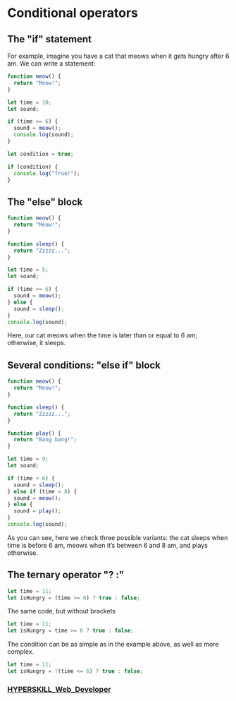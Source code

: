 # Conditional operators

## The "if" statement

For example, imagine you have a cat that meows when it gets hungry after 6 am. We can write a statement:

```javascript
function meow() {
  return "Meow!";
}

let time = 10;
let sound;

if (time >= 6) {
  sound = meow();
  console.log(sound);
}
```

```javascript
let condition = true; 

if (condition) {
  console.log("True!");
}
```

## The "else" block

```javascript
function meow() {
  return "Meow!";
}

function sleep() {
  return "Zzzzz...";
}

let time = 5;
let sound;

if (time >= 6) {
  sound = meow();
} else {
  sound = sleep();
}
console.log(sound);
```

Here, our cat meows when the time is later than or equal to 6 am; otherwise, it sleeps.

## Several conditions: "else if" block

```javascript
function meow() {
  return "Meow!";
}

function sleep() {
  return "Zzzzz...";
}

function play() {
  return "Bang bang!";
}

let time = 9;
let sound;

if (time < 6) {
  sound = sleep();
} else if (time < 8) {
  sound = meow();
} else {
  sound = play();
}
console.log(sound);
```

As you can see, here we check three possible variants: the cat sleeps when time is before 6 am, meows when it’s between 6 and 8 am, and plays otherwise.

## The ternary operator "? :"

```javascript
let time = 11;
let isHungry = (time >= 6) ? true : false;
```

The same code, but without brackets

```javascript
let time = 11;
let isHungry = time >= 6 ? true : false;
```

The condition can be as simple as in the example above, as well as more complex.

```javascript
let time = 11;
let isHungry = !(time <= 6) ? true : false;
```

### [HYPERSKILL_Web_Developer](https://github.com/kakanew/HYPERSKILL_Web_Developer)

